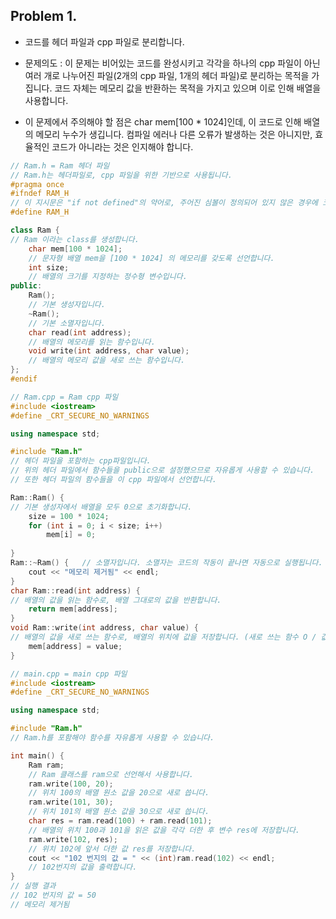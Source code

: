 ## Problem 1. 
- 코드를 헤더 파일과 cpp 파일로 분리합니다.

- 문제의도 : 이 문제는 비어있는 코드를 완성시키고 각각을 하나의 cpp 파일이 아닌 여러 개로 나누어진 파일(2개의 cpp 파일, 1개의 헤더 파일)로 분리하는 목적을 가집니다. 코드 자체는 메모리 값을 반환하는 목적을 가지고 있으며 이로 인해 배열을 사용합니다.
- 이 문제에서 주의해야 할 점은 char mem[100 * 1024]인데, 이 코드로 인해 배열의 메모리 누수가 생깁니다. 컴파일 에러나 다른 오류가 발생하는 것은 아니지만, 효율적인 코드가 아니라는 것은 인지해야 합니다.

  
```C++
// Ram.h = Ram 헤더 파일
// Ram.h는 헤더파일로, cpp 파일을 위한 기반으로 사용됩니다.
#pragma once
#ifndef RAM_H
// 이 지시문은 "if not defined"의 약어로, 주어진 심볼이 정의되어 있지 않은 경우에 코드 블록을 컴파일하는 데 사용됩니다.
#define RAM_H

class Ram {
// Ram 이라는 class를 생성합니다.
	char mem[100 * 1024];
	// 문자형 배열 mem을 [100 * 1024] 의 메모리를 갖도록 선언합니다.
	int size;
	// 배열의 크기를 지정하는 정수형 변수입니다.
public:
	Ram();
	// 기본 생성자입니다.
	~Ram();
	// 기본 소멸자입니다.
	char read(int address);
	// 배열의 메모리를 읽는 함수입니다.
	void write(int address, char value);
	// 배열의 메모리 값을 새로 쓰는 함수입니다.
};
#endif
```
```C++
// Ram.cpp = Ram cpp 파일
#include <iostream>
#define _CRT_SECURE_NO_WARNINGS

using namespace std;

#include "Ram.h"
// 헤더 파일을 포함하는 cpp파일입니다.
// 위의 헤더 파일에서 함수들을 public으로 설정했으므로 자유롭게 사용할 수 있습니다.
// 또한 헤더 파일의 함수들을 이 cpp 파일에서 선언합니다.

Ram::Ram() {
// 기본 생성자에서 배열을 모두 0으로 초기화합니다.
	size = 100 * 1024;
	for (int i = 0; i < size; i++) 
		mem[i] = 0;
	
}
Ram::~Ram() {	// 소멸자입니다. 소멸자는 코드의 작동이 끝나면 자동으로 실행됩니다.
	cout << "메모리 제거됨" << endl;
}
char Ram::read(int address) {
// 배열의 값을 읽는 함수로, 배열 그대로의 값을 반환합니다.
	return mem[address];
}
void Ram::write(int address, char value) {
// 배열의 값을 새로 쓰는 함수로, 배열의 위치에 값을 저장합니다. (새로 쓰는 함수 O / 값을 더하는 함수 X)
	mem[address] = value;
}
```
```C++
// main.cpp = main cpp 파일
#include <iostream>
#define _CRT_SECURE_NO_WARNINGS

using namespace std;

#include "Ram.h"
// Ram.h를 포함해야 함수를 자유롭게 사용할 수 있습니다.

int main() {
	Ram ram;
	// Ram 클래스를 ram으로 선언해서 사용합니다.
	ram.write(100, 20);
	// 위치 100의 배열 원소 값을 20으로 새로 씁니다.
	ram.write(101, 30);
	// 위치 101의 배열 원소 값을 30으로 새로 씁니다.
	char res = ram.read(100) + ram.read(101);
	// 배열의 위치 100과 101을 읽은 값을 각각 더한 후 변수 res에 저장합니다.
	ram.write(102, res);
	// 위치 102에 앞서 더한 값 res를 저장합니다.
	cout << "102 번지의 값 = " << (int)ram.read(102) << endl;
	// 102번지의 값을 출력합니다.
}
// 실행 결과
// 102 번지의 값 = 50
// 메모리 제거됨
```

